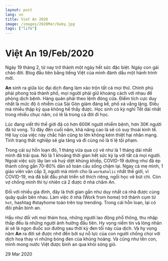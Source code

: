 ```yaml
---
layout: post
lang: vn
title: Viet An 2020
image: /images/2020Mar/baby.jpg
tags: ["life"]
---
```


# Việt An 19/Feb/2020
Ngày 19 tháng 2, từ nay trở thành một ngày hết sức đặc biệt. Ngày con gái chào đời. Blog đầu tiên bằng tiếng Việt của mình đánh dấu một hành trình mới. 	

**An** sinh ra giữa lúc đại dịch đang làm xáo trộn tất cả mọi thứ. Chính phủ phải phong toả thành phố, mọi người phải giữ khoảng cách với nhau đề phòng dịch bệnh. Hàng quán phải theo lệnh đóng cửa. Điểm tích cực duy nhất là mức độ ô nhiễm của Sài Gòn giảm đáng kể, phố xá vắng lặng. Điều mà nhiều thập kỷ qua không hề thấy được. Học sinh có kỳ nghỉ Tết dài nhất trong nhiều chục năm, có lẽ là trong cả đời đi học.

Lúc đang viết thì thế giới đã có hơn 600K người nhiễm bệnh, hơn 30K người đã tử vong. Từ đây đến cuối năm, khả năng cao là sẽ có suy thoái kinh tế. Hệ luỵ của việc này chắc hẳn cũng to lớn không kém thiệt hại nhân mạng. Tình trạng thất nghiệp sẽ gia tăng và đi cùng nó là tỉ lệ tội phạm.  

Trong cái sự hỗn loạn đó, 1 tháng vừa qua có vẻ như là 1 tháng dài nhất mình đã trải qua. Nó là 1 khoảng thời gian hết sức kỳ lạ với tất cả mọi người. Ngoài việc sức lây lan và huỷ diệt khủng khiếp, COVID-19 dường như đã ép thành công gần 70-80% dân số toàn cầu sống chậm lại. Ngay cả mẹ mình, 1 giáo viên văn cấp 3, người mà mình cho là `workaholic` nhất thế giới, vì COVID-19, mà đã bắt đầu phát triển sở thích riêng, ngồi học vẽ bút chì. Còn vợ chồng mình thì tự nhiên cả 2 được ở nhà chăm An.  

Đối với nhiều gia đình, đây là thời gian gần như duy nhất cả nhà được cùng quây quần bên nhau. Làm việc ở nhà (Work from home) trở thành cụm từ `hot`, hashtag #stayhome toàn trên top trending. Trong cái hỗn loạn, lại có đôi phần bình an. 

Hầu như đối với mọi thảm hoạ, những người lao động phổ thông, thu nhập thấp đều là những người ảnh hưởng đầu tiên. Hy vọng niềm tin và lòng nhân ái sẽ là ngọn đuốc soi đường sau thời kỳ đen tối này của dịch. Và hy vọng năm **An** ra đời sẽ được nhớ đến bởi sự nỗ lực của con người chống chọi với dịch hoạ thay vì những bóng đen của khủng hoảng. Và cũng như tên con, mình mong nước Việt được bình an qua khỏi sóng gió.

29 Mar 2020 

